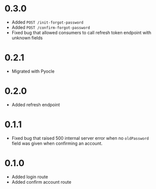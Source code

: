 # 0.3.0
- Added `POST /init-forgot-password`
- Added `POST /confirm-forgot-password`
- Fixed bug that allowed consumers to call refresh token endpoint with unknown fields

# 0.2.1
- Migrated with Pyocle

# 0.2.0
- Added refresh endpoint

# 0.1.1
- Fixed bug that raised 500 internal server error when no `oldPassword` field was given when confirming an account.

# 0.1.0
- Added login route
- Added confirm account route
